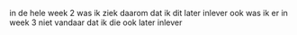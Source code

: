 in de hele week 2 was ik ziek daarom dat ik dit later inlever 
ook was ik er in week 3 niet vandaar dat ik die ook later inlever 
